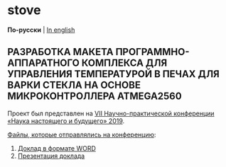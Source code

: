 # stove

**По-русски** | [In english](docs_eng/README.md)

## РАЗРАБОТКА МАКЕТА ПРОГРАММНО-АППАРАТНОГО КОМПЛЕКСА ДЛЯ УПРАВЛЕНИЯ ТЕМПЕРАТУРОЙ В ПЕЧАХ ДЛЯ ВАРКИ СТЕКЛА НА ОСНОВЕ МИКРОКОНТРОЛЛЕРА ATMEGA2560

Проект был представлен на 
[VII Научно-практической конференции «Наука настоящего и будущего» 2019](https://nnb.etu.ru/postupayushhim-v-magistraturu/o-konferencii).

[Файлы, которые отправлялись на конференцию](../docs):
1. [Доклад в формате WORD](../docs/report_full.docx)
1. [Презентация доклада](../docs/presentation.ppt)